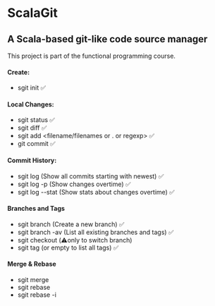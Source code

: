 # ScalaGit
## A Scala-based git-like code source manager


This project is part of the functional programming course.
#### Create:
 * sgit init ✅
 
#### Local Changes:
* sgit status ✅
* sgit diff ✅
* sgit add <filename/filenames or . or regexp>  ✅
* git commit ✅

#### Commit History:
* sgit log (Show all commits starting with newest) ✅
* sgit log -p (Show changes overtime) ✅
* sgit log --stat (Show stats about changes overtime) ✅

#### Branches and Tags
* sgit branch <branch name> (Create a new branch) ✅
* sgit branch -av (List all existing branches and tags) ✅
* sgit checkout <branch or tag or commit hash> (⚠️only to switch branch)
* sgit tag <tag name> (or empty to list all tags) ✅

#### Merge & Rebase
* sgit merge <branch>
* sgit rebase <branch>
* sgit rebase -i <commit hash or banch name>
